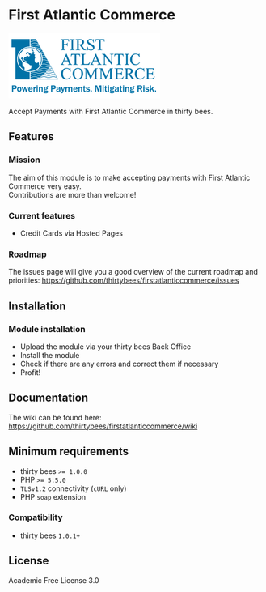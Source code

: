 # First Atlantic Commerce
![First Atlantic Commerce](views/img/logo_fac.png)

Accept Payments with First Atlantic Commerce in thirty bees.

## Features
### Mission
The aim of this module is to make accepting payments with First Atlantic Commerce very easy.  
Contributions are more than welcome!

### Current features
- Credit Cards via Hosted Pages

### Roadmap
The issues page will give you a good overview of the current roadmap and priorities:
https://github.com/thirtybees/firstatlanticcommerce/issues

## Installation
### Module installation
- Upload the module via your thirty bees Back Office
- Install the module
- Check if there are any errors and correct them if necessary
- Profit!

## Documentation
The wiki can be found here: https://github.com/thirtybees/firstatlanticcommerce/wiki

## Minimum requirements
- thirty bees `>= 1.0.0`
- PHP `>= 5.5.0`
- `TLSv1.2` connectivity (`cURL` only)
- PHP `soap` extension

### Compatibility
- thirty bees `1.0.1+`

## License
Academic Free License 3.0
